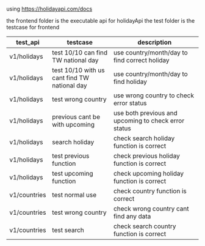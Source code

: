 using https://holidayapi.com/docs

the frontend folder is the executable api for holidayApi
the test folder is the testcase for frontend

| test_api     | testcase                                     | description                                          |
| ------------ | -------------------------------------------- | ---------------------------------------------------- |
| v1/holidays  | test 10/10 can find TW national day          | use country/month/day to find correct holiday        |
| v1/holidays  | test 10/10 with us cant find TW national day | use country/month/day to find holiday                |
| v1/holidays  | test wrong country                           | use wrong country to check error status              |
| v1/holidays  | previous cant be with upcoming               | use both previous and upcoming to check error status |
| v1/holidays  | search holiday                               | check search holiday function is correct             |
| v1/holidays  | test previous function                       | check previous holiday function is correct           |
| v1/holidays  | test upcoming function                       | check upcoming holiday function is correct           |
| v1/countries | test normal use                              | check country function is correct                    |
| v1/countries | test wrong country                           | check wrong country cant find any data               |
| v1/countries | test search                                  | check search country function is correct             |
